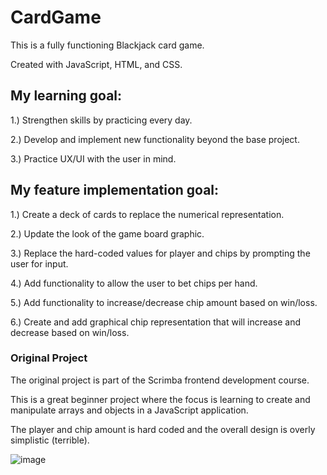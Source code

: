# CardGame
This is a fully functioning Blackjack card game.

Created with JavaScript, HTML, and CSS.

My learning goal:
---
1.) Strengthen skills by practicing every day.

2.) Develop and implement new functionality beyond the base project.

3.) Practice UX/UI with the user in mind. 


My feature implementation goal:
---
1.) Create a deck of cards to replace the numerical representation.

2.) Update the look of the game board graphic. 

3.) Replace the hard-coded values for player and chips by prompting the user for input.

4.) Add functionality to allow the user to bet chips per hand.

5.) Add functionality to increase/decrease chip amount based on win/loss.

6.) Create and add graphical chip representation that will increase and decrease based on win/loss.


### Original Project
The original project is part of the Scrimba frontend development course. 

This is a great beginner project where the focus is learning to create 
and manipulate arrays and objects in a JavaScript application.

The player and chip amount is hard coded and the overall design is overly simplistic (terrible).

![image](https://user-images.githubusercontent.com/18030411/216395657-c5172822-dc81-4ee8-b731-e67bbf5d8f3d.png)

